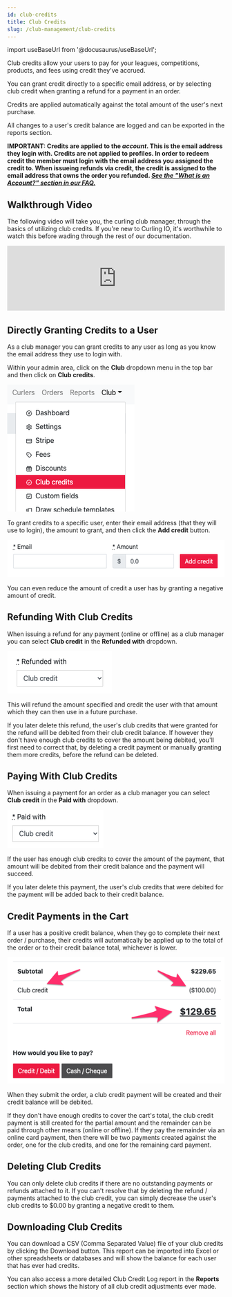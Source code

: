 ```yaml
---
id: club-credits
title: Club Credits
slug: /club-management/club-credits
---
```

import useBaseUrl from '@docusaurus/useBaseUrl';

Club credits allow your users to pay for your leagues, competitions, products, and fees using credit they've accrued.

You can grant credit directly to a specific email address, or by selecting club credit when granting a refund for a payment in an order.

Credits are applied automatically against the total amount of the user's next purchase.

All changes to a user's credit balance are logged and can be exported in the reports section.

__IMPORTANT: Credits are applied to the *account*. This is the email address they login with. Credits are not applied to profiles.
In order to redeem credit the member must login with the email address you assigned the credit to.
When issueing refunds via credit, the credit is assigned to the email address that owns the order you refunded.
*[See the "What is an Account?" section in our FAQ.](/docs/getting-started/faq#what-is-an-account)*__

## Walkthrough Video

The following video will take you, the curling club manager, through the basics of utilizing club credits.
If you're new to Curling IO, it's worthwhile to watch this before wading through the rest of our documentation.

<div className="text--center videoWrapper">
  <iframe width="100%" src="https://www.youtube.com/embed/63DQY6ARI1o" frameBorder="0" allow="accelerometer; autoplay; clipboard-write; encrypted-media; gyroscope; picture-in-picture" allowFullScreen></iframe>
</div>

## Directly Granting Credits to a User

As a club manager you can grant credits to any user as long as you know the email address they use to login with.

Within your admin area, click on the **Club** dropdown menu in the top bar and then click on **Club credits**.

![Navigation](/img/docs/club-management/club-credits/navigation.png)

To grant credits to a specific user, enter their email address (that they will use to login), the amount to grant, and then click the **Add credit** button.

![New](/img/docs/club-management/club-credits/new.png)

You can even reduce the amount of credit a user has by granting a negative amount of credit.


## Refunding With Club Credits

When issuing a refund for any payment (online or offline) as a club manager you can select **Club credit** in the **Refunded with** dropdown.


![New](/img/docs/club-management/club-credits/refund-with.png)

This will refund the amount specified and credit the user with that amount which they can then use in a future purchase.

If you later delete this refund, the user's club credits that were granted for the refund will be debited from their club credit balance.
If however they don't have enough club credits to cover the amount being debited, you'll first need to correct that, by deleting a credit payment or manually granting them more credits,
before the refund can be deleted.


## Paying With Club Credits

When issuing a payment for an order as a club manager you can select **Club credit** in the **Paid with** dropdown.


![New](/img/docs/club-management/club-credits/paid-with.png)

If the user has enough club credits to cover the amount of the payment, that amount will be debited from their credit balance and the payment will succeed.

If you later delete this payment, the user's club credits that were debited for the payment will be added back to their credit balance.

## Credit Payments in the Cart

If a user has a positive credit balance, when they go to complete their next order / purchase, their credits will automatically be applied up to the total of the order or to their credit balance total, whichever is lower.

![New](/img/docs/club-management/club-credits/cart-credit.png)

When they submit the order, a club credit payment will be created and their credit balance will be debited.

If they don't have enough credits to cover the cart's total, the club credit payment is still created for the partial amount and the remainder can be paid through other means (online or offline).
If they pay the remainder via an online card payment, then there will be two payments created against the order, one for the club credits, and one for the remaining card payment.

## Deleting Club Credits

You can only delete club credits if there are no outstanding payments or refunds attached to it.
If you can't resolve that by deleting the refund / payments attached to the club credit, you can simply decrease the user's club credits to $0.00 by granting a negative credit to them.


## Downloading Club Credits

You can download a CSV (Comma Separated Value) file of your club credits by clicking the Download button.
This report can be imported into Excel or other spreadsheets or databases and will show the balance for each user that has ever had credits.

You can also access a more detailed Club Credit Log report in the **Reports** section which shows the history of all club credit adjustments ever made.

